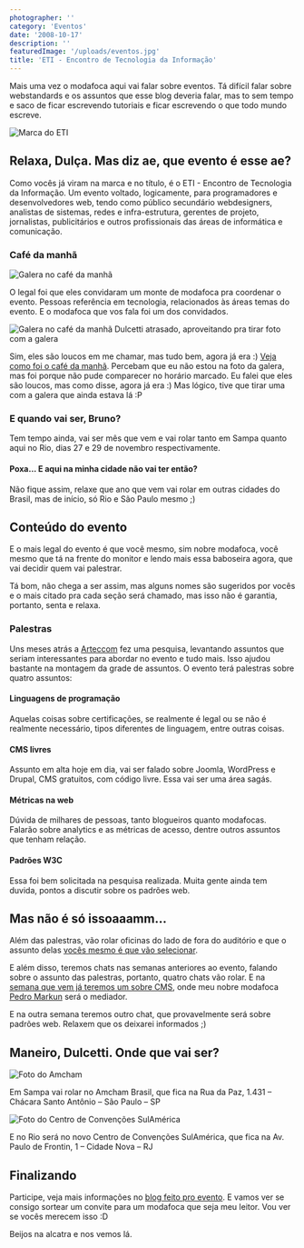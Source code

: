 ```yaml
---
photographer: ''
category: 'Eventos'
date: '2008-10-17'
description: ''
featuredImage: '/uploads/eventos.jpg'
title: 'ETI - Encontro de Tecnologia da Informação'
---
```


Mais uma vez o modafoca aqui vai falar sobre eventos. Tá difícil falar sobre webstandards e os assuntos que esse blog deveria falar, mas to sem tempo e saco de ficar escrevendo tutoriais e ficar escrevendo o que todo mundo escreve.

![Marca do ETI](/uploads/logo-eti-maior.jpg)

## Relaxa, Dulça. Mas diz ae, que evento é esse ae?

Como vocês já viram na marca e no título, é o ETI - Encontro de Tecnologia da Informação. Um evento voltado, logicamente, para programadores e desenvolvedores web, tendo como público secundário webdesigners, analistas de sistemas, redes e infra-estrutura, gerentes de projeto, jornalistas, publicitários e outros profissionais das áreas de informática e comunicação.

### Café da manhã

![Galera no café da manhã](/uploads/2905532160_3931196455.jpg)

O legal foi que eles convidaram um monte de modafoca pra coordenar o evento. Pessoas referência em tecnologia, relacionados às áreas temas do evento. E o modafoca que vos fala foi um dos convidados.

![Galera no café da manhã](/uploads/2904695475_f6c91463bb.jpg)
Dulcetti atrasado, aproveitando pra tirar foto com a galera

Sim, eles são loucos em me chamar, mas tudo bem, agora já era :) [Veja como foi o café da manhã](http://www.encontrodeti.com.br/site/?p=208). Percebam que eu não estou na foto da galera, mas foi porque não pude comparecer no horário marcado. Eu falei que eles são loucos, mas como disse, agora já era :) Mas lógico, tive que tirar uma com a galera que ainda estava lá :P

### E quando vai ser, Bruno?

Tem tempo ainda, vai ser mês que vem e vai rolar tanto em Sampa quanto aqui no Rio, dias 27 e 29 de novembro respectivamente.

#### Poxa... E aqui na minha cidade não vai ter então?

Não fique assim, relaxe que ano que vem vai rolar em outras cidades do Brasil, mas de início, só Rio e São Paulo mesmo ;)

## Conteúdo do evento

E o mais legal do evento é que você mesmo, sim nobre modafoca, você mesmo que tá na frente do monitor e lendo mais essa baboseira agora, que vai decidir quem vai palestrar.

Tá bom, não chega a ser assim, mas alguns nomes são sugeridos por vocês e o mais citado pra cada seção será chamado, mas isso não é garantia, portanto, senta e relaxa.

### Palestras

Uns meses atrás a [Arteccom](http://www.arteccom.com.br/) fez uma pesquisa, levantando assuntos que seriam interessantes para abordar no evento e tudo mais. Isso ajudou bastante na montagem da grade de assuntos. O evento terá palestras sobre quatro assuntos:

#### Linguagens de programação

Aquelas coisas sobre certificações, se realmente é legal ou se não é realmente necessário, tipos diferentes de linguagem, entre outras coisas.

#### CMS livres

Assunto em alta hoje em dia, vai ser falado sobre Joomla, WordPress e Drupal, CMS gratuitos, com código livre. Essa vai ser uma área sagás.

#### Métricas na web

Dúvida de milhares de pessoas, tanto blogueiros quanto modafocas. Falarão sobre analytics e as métricas de acesso, dentre outros assuntos que tenham relação.

#### Padrões W3C

Essa foi bem solicitada na pesquisa realizada. Muita gente ainda tem duvida, pontos a discutir sobre os padrões web.

## Mas não é só issoaaamm...

Além das palestras, vão rolar oficinas do lado de fora do auditório e que o assunto delas [vocês mesmo é que vão selecionar](http://www.encontrodeti.com.br/site/?p=244).

E além disso, teremos chats nas semanas anteriores ao evento, falando sobre o assunto das palestras, portanto, quatro chats vão rolar. E na [semana que vem já teremos um sobre CMS](http://www.encontrodeti.com.br/site/?p=267), onde meu nobre modafoca [Pedro Markun](http://blog.markun.com.br/) será o mediador.

E na outra semana teremos outro chat, que provavelmente será sobre padrões web. Relaxem que os deixarei informados ;)

## Maneiro, Dulcetti. Onde que vai ser?

![Foto do Amcham](/uploads/amcham.jpg)

Em Sampa vai rolar no Amcham Brasil, que fica na Rua da Paz, 1.431 – Chácara Santo Antônio – São Paulo – SP

![Foto do Centro de Convenções SulAmérica](/uploads/sulamerica.jpg)

E no Rio será no novo Centro de Convenções SulAmérica, que fica na Av. Paulo de Frontin, 1 – Cidade Nova – RJ

## Finalizando

Participe, veja mais informações no [blog feito pro evento](http://www.encontrodeti.com.br/site/). E vamos ver se consigo sortear um convite para um modafoca que seja meu leitor. Vou ver se vocês merecem isso :D

Beijos na alcatra e nos vemos lá.
